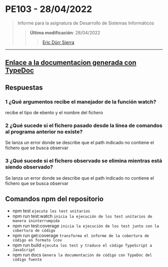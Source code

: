 # PE103 - 28/04/2022

>Informe para la asignatura de Desarrollo de Sistemas Informáticos
>
>>**Última modificación**: 28/04/2022
>>>
>>>[Eric Dürr Sierra](alu0101027005@ull.edu.es)

***

## [Enlace a la documentacion generada con TypeDoc](http://dsi-pe103-28-04-code-docs.surge.sh)

## Respuestas

### 1 ¿Qué argumentos recibe el manejador de la función watch?

recibe el tipo de ebento y el nombre del fichero

### 2 ¿Qué sucede si el fichero pasado desde la línea de comandos al programa anterior no existe?

Se lanza un error donde se describe que el path indicado no contiene el fichero que se busca observar

### 3 ¿Qué sucede si el fichero observado se elimina mientras está siendo observado?

Se lanza un error donde se describe que el path indicado no contiene el fichero que se busca observar



## Comandos npm del repositorio

- npm test  `ejecuta los test unitarios`
- npm run test:watch `inicia la ejecución de los test unitarios de manera ininterrumpida`
- npm run test:coverage `inicia la ejecución de los test junto con la cobertura de código`
- npm run get:coverage `transforma el informe de la cobertura de código en formato lcov`
- npm run build `ejecuta los test y traduce el código TypeScript a JavaScript`
- npm run docs `Genera la documentación de código con TypeDoc del código fuente`
